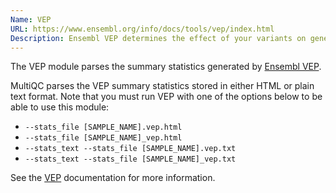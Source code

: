 ```yaml
---
Name: VEP
URL: https://www.ensembl.org/info/docs/tools/vep/index.html
Description: Ensembl VEP determines the effect of your variants on genes, transcripts and protein sequences, as well as regulatory regions.
---
```


The VEP module parses the summary statistics generated by
[Ensembl VEP](https://www.ensembl.org/info/docs/tools/vep/index.html).

MultiQC parses the VEP summary statistics stored in either HTML or plain text format. Note that
you must run VEP with one of the options below to be able to use this module:
- `--stats_file [SAMPLE_NAME].vep.html`
- `--stats_file [SAMPLE_NAME]_vep.html`
- `--stats_text --stats_file [SAMPLE_NAME].vep.txt`
- `--stats_text --stats_file [SAMPLE_NAME]_vep.txt`

See the [VEP](https://www.ensembl.org/info/docs/tools/vep/vep_formats.html#stats)
documentation for more information.
